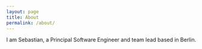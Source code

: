 ```yaml
---
layout: page
title: About
permalink: /about/
---
```


I am Sebastian, a Principal Software Engineer and team lead based in Berlin. 
